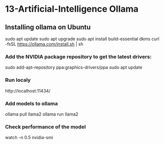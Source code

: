 # 13-Artificial-Intelligence Ollama

## Installing ollama on Ubuntu 
sudo apt update
sudo apt upgrade
sudo apt install build-essential dkms
curl -fsSL https://ollama.com/install.sh | sh


### Add the NVIDIA package repository to get the latest drivers:

sudo add-apt-repository ppa:graphics-drivers/ppa
sudo apt update


### Run localy 
http://localhost:11434/


### Add models to ollama

ollama pull llama2
ollama run llama2



### Check performance of the model
watch -n 0.5 nvidia-smi
